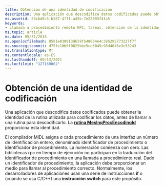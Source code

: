 ```yaml
---
title: Obtención de una identidad de codificación
description: Una aplicación que descodifica datos codificados puede obtener la identidad de la rutina utilizada para codificar los datos, antes de llamar a una rutina para descodificarlo. La rutina MesInqProcEncodingId proporciona esta identidad.
ms.assetid: 53cbd6c5-b267-4ff1-a45b-7e22093f41a5
keywords:
- Llamada a procedimiento remoto RPC, tareas, obtención de la identidad de codificación
ms.topic: article
ms.date: 05/31/2018
ms.openlocfilehash: 8591e030913d659fb48034e4c386295773227f7f
ms.sourcegitcommit: d75fc10b9f0825bbe5ce5045c90d4045e3c53243
ms.translationtype: MT
ms.contentlocale: es-ES
ms.lasthandoff: 09/13/2021
ms.locfileid: "127169062"
---
```

# <a name="obtaining-an-encoding-identity"></a>Obtención de una identidad de codificación

Una aplicación que descodifica datos codificados puede obtener la identidad de la rutina utilizada para codificar los datos, antes de llamar a una rutina para descodificarlo. La [**rutina MesInqProcEncodingId**](/windows/desktop/api/Midles/nf-midles-mesinqprocencodingid) proporciona esta identidad.

El compilador MIDL asigna *a* cada procedimiento de una interfaz un número de identificación entero, denominado identificador de procedimiento o identificador de procedimiento. La numeración comienza con cero. Las bibliotecas rpc en tiempo de ejecución no participan en la traducción del identificador de procedimiento en una llamada a procedimiento real. Dado un identificador de procedimiento, la aplicación debe proporcionar un medio para llamar al procedimiento correcto. Normalmente, los desarrolladores de aplicaciones usan una serie de instrucciones **if** o (cuando se usa C/C++) una **instrucción switch** para este propósito.

 

 




